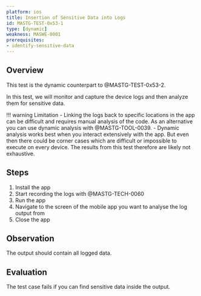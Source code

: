 ```yaml
---
platform: ios
title: Insertion of Sensitive Data into Logs
id: MASTG-TEST-0x53-1
type: [dynamic]
weakness: MASWE-0001
prerequisites:
- identify-sensitive-data
---
```


## Overview

This test is the dynamic counterpart to @MASTG-TEST-0x53-2.

In this test, we will monitor and capture the device logs and then analyze them for sensitive data.

!!! warning Limitation
    - Linking the logs back to specific locations in the app can be difficult and requires manual analysis of the code. As an alternative you can use dynamic analysis with @MASTG-TOOL-0039.
    - Dynamic analysis works best when you interact extensively with the app. But even then there could be corner cases which are difficult or impossible to execute on every device. The results from this test therefore are likely not exhaustive.

## Steps

1. Install the app
2. Start recording the logs with @MASTG-TECH-0060
3. Run the app
4. Navigate to the screen of the mobile app you want to analyse the log output from
5. Close the app

## Observation

The output should contain all logged data.

## Evaluation

The test case fails if you can find sensitive data inside the output.

